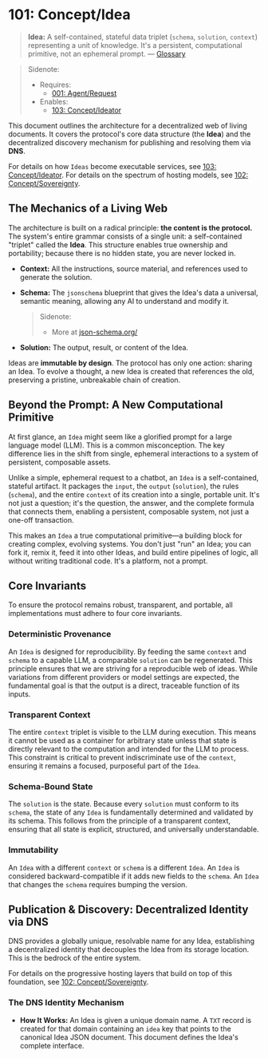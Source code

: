 # 101: Concept/Idea

> **Idea:** A self-contained, stateful data triplet (`schema`, `solution`, `context`) representing a unit of knowledge. It's a persistent, computational primitive, not an ephemeral prompt. — [Glossary](./000_glossary.md)

> Sidenote:
>
> - Requires:
>   - [001: Agent/Request](./001_agent_request.md)
> - Enables:
>   - [103: Concept/Ideator](./103_concept_ideator.md)

This document outlines the architecture for a decentralized web of living documents. It covers the protocol's core data structure (the **Idea**) and the decentralized discovery mechanism for publishing and resolving them via **DNS**.

For details on how `Ideas` become executable services, see [103: Concept/Ideator](./103_concept_ideator.md). For details on the spectrum of hosting models, see [102: Concept/Sovereignty](./102_concept_sovereignty.md).

## The Mechanics of a Living Web

The architecture is built on a radical principle: **the content is the protocol.** The system's entire grammar consists of a single unit: a self-contained "triplet" called the **Idea**. This structure enables true ownership and portability; because there is no hidden state, you are never locked in.

- **Context:** All the instructions, source material, and references used to generate the solution.
- **Schema:** The `jsonschema` blueprint that gives the Idea's data a universal, semantic meaning, allowing any AI to understand and modify it.

  > Sidenote:
  >
  > - More at [json-schema.org/](https://json-schema.org/)

- **Solution:** The output, result, or content of the Idea.

Ideas are **immutable by design**. The protocol has only one action: sharing an Idea. To evolve a thought, a new Idea is created that references the old, preserving a pristine, unbreakable chain of creation.

## Beyond the Prompt: A New Computational Primitive

At first glance, an `Idea` might seem like a glorified prompt for a large language model (LLM). This is a common misconception. The key difference lies in the shift from single, ephemeral interactions to a system of persistent, composable assets.

Unlike a simple, ephemeral request to a chatbot, an `Idea` is a self-contained, stateful artifact. It packages the `input`, the `output` (`solution`), the rules (`schema`), and the entire `context` of its creation into a single, portable unit. It's not just a question; it's the question, the answer, and the complete formula that connects them, enabling a persistent, composable system, not just a one-off transaction.

This makes an `Idea` a true computational primitive—a building block for creating complex, evolving systems. You don't just "run" an Idea; you can fork it, remix it, feed it into other Ideas, and build entire pipelines of logic, all without writing traditional code. It's a platform, not a prompt.

## Core Invariants

To ensure the protocol remains robust, transparent, and portable, all implementations must adhere to four core invariants.

### Deterministic Provenance

An `Idea` is designed for reproducibility. By feeding the same `context` and `schema` to a capable LLM, a comparable `solution` can be regenerated. This principle ensures that we are striving for a reproducible web of ideas. While variations from different providers or model settings are expected, the fundamental goal is that the output is a direct, traceable function of its inputs.

### Transparent Context

The entire `context` triplet is visible to the LLM during execution. This means it cannot be used as a container for arbitrary state unless that state is directly relevant to the computation and intended for the LLM to process. This constraint is critical to prevent indiscriminate use of the `context`, ensuring it remains a focused, purposeful part of the `Idea`.

### Schema-Bound State

The `solution` is the state. Because every `solution` must conform to its `schema`, the state of any `Idea` is fundamentally determined and validated by its schema. This follows from the principle of a transparent context, ensuring that all state is explicit, structured, and universally understandable.

### Immutability

An `Idea` with a different `context` or `schema` is a different `Idea`. An `Idea`
is considered backward-compatible if it adds new fields to the `schema`. An `Idea` that changes the `schema` requires bumping the version.

## Publication & Discovery: Decentralized Identity via DNS

DNS provides a globally unique, resolvable name for any Idea, establishing a decentralized identity that decouples the Idea from its storage location. This is the bedrock of the entire system.

For details on the progressive hosting layers that build on top of this foundation, see [102: Concept/Sovereignty](./102_concept_sovereignty.md).

### The DNS Identity Mechanism

- **How It Works:** An Idea is given a unique domain name. A `TXT` record is created for that domain containing an `idea` key that points to the canonical Idea JSON document. This document defines the Idea's complete interface.

